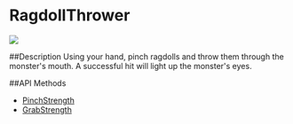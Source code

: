 RagdollThrower
=====

<img src="https://leapmotion-leapdev-production.s3.amazonaws.com/uploads/library/thumbnail_image/51496b87-b9ba-4184-a581-510debcb6ca6.jpg">

##Description
Using your hand, pinch ragdolls and throw them through the monster's mouth. A successful hit will light up the monster's eyes.

##API Methods
* [PinchStrength](https://developer.leapmotion.com/documentation/skeletal/javascript/api/Leap.Hand.html#pinchStrength)
* [GrabStrength](https://developer.leapmotion.com/documentation/skeletal/javascript/api/Leap.Hand.html#grabStrength)
